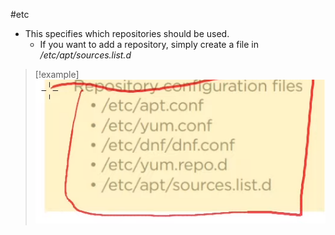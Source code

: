 #etc 


- This specifies which repositories should be used.
	- If you want to add a repository, simply create a file in */etc/apt/sources.list.d*

>[!example]
![Pasted_image_20240501084739.png](/static/Pasted_image_20240501084739.png)